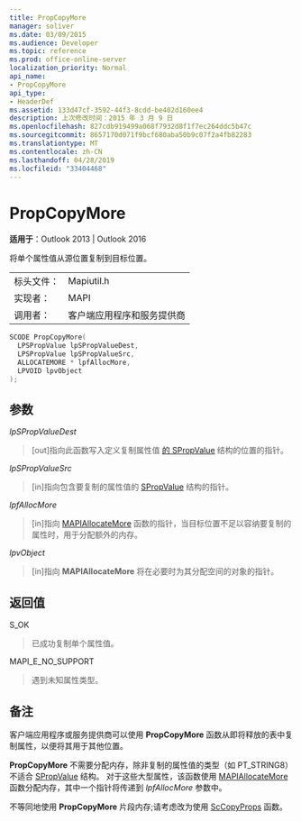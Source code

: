 ```yaml
---
title: PropCopyMore
manager: soliver
ms.date: 03/09/2015
ms.audience: Developer
ms.topic: reference
ms.prod: office-online-server
localization_priority: Normal
api_name:
- PropCopyMore
api_type:
- HeaderDef
ms.assetid: 133d47cf-3592-44f3-8cdd-be402d160ee4
description: 上次修改时间：2015 年 3 月 9 日
ms.openlocfilehash: 827cdb919499a068f7932d8f1f7ec264ddc5b47c
ms.sourcegitcommit: 8657170d071f9bcf680aba50b9c07f2a4fb82283
ms.translationtype: MT
ms.contentlocale: zh-CN
ms.lasthandoff: 04/28/2019
ms.locfileid: "33404468"
---
```

# <a name="propcopymore"></a>PropCopyMore

  
  
**适用于**：Outlook 2013 | Outlook 2016 
  
将单个属性值从源位置复制到目标位置。 
  
|||
|:-----|:-----|
|标头文件：  <br/> |Mapiutil.h  <br/> |
|实现者：  <br/> |MAPI  <br/> |
|调用者：  <br/> |客户端应用程序和服务提供商  <br/> |
   
```cpp
SCODE PropCopyMore(
  LPSPropValue lpSPropValueDest,
  LPSPropValue lpSPropValueSrc,
  ALLOCATEMORE * lpfAllocMore,
  LPVOID lpvObject
);
```

## <a name="parameters"></a>参数

 _lpSPropValueDest_
  
> [out]指向此函数写入定义复制属性值 [的 SPropValue](spropvalue.md) 结构的位置的指针。 
    
 _lpSPropValueSrc_
  
> [in]指向包含要复制的属性值的 [SPropValue](spropvalue.md) 结构的指针。 
    
 _lpfAllocMore_
  
> [in]指向 [MAPIAllocateMore](mapiallocatemore.md) 函数的指针，当目标位置不足以容纳要复制的属性时，用于分配额外的内存。 
    
 _lpvObject_
  
> [in]指向 **MAPIAllocateMore** 将在必要时为其分配空间的对象的指针。 
    
## <a name="return-value"></a>返回值

S_OK
  
> 已成功复制单个属性值。
    
MAPI_E_NO_SUPPORT
  
> 遇到未知属性类型。
    
## <a name="remarks"></a>备注

客户端应用程序或服务提供商可以使用 **PropCopyMore** 函数从即将释放的表中复制属性，以便将其用于其他位置。 
  
 **PropCopyMore** 不需要分配内存，除非复制的属性值的类型（如 PT_STRING8）不适合 [SPropValue](spropvalue.md) 结构。 对于这些大型属性，该函数使用 [MAPIAllocateMore](mapiallocatemore.md) 函数分配内存，其中一个指针将传递到  _lpfAllocMore_ 参数中。 
  
不等同地使用 **PropCopyMore** 片段内存;请考虑改为使用 [ScCopyProps](sccopyprops.md) 函数。 
  

